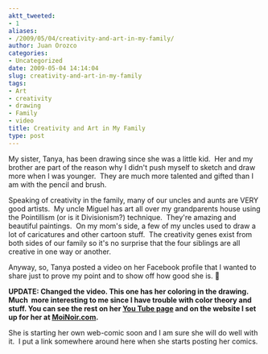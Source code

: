```yaml
---
aktt_tweeted:
- 1
aliases:
- /2009/05/04/creativity-and-art-in-my-family/
author: Juan Orozco
categories:
- Uncategorized
date: 2009-05-04 14:14:04
slug: creativity-and-art-in-my-family
tags:
- Art
- creativity
- drawing
- Family
- video
title: Creativity and Art in My Family
type: post
---
```


My sister, Tanya, has been drawing since she was a little kid.  Her and my brother are part of the reason why I didn't push myself to sketch and draw more when I was younger.  They are much more talented and gifted than I am with the pencil and brush.

Speaking of creativity in the family, many of our uncles and aunts are VERY good artists.  My uncle Miguel has art all over my grandparents house using the Pointillism (or is it Divisionism?) technique.  They're amazing and beautiful paintings.  On my mom's side, a few of my uncles used to draw a lot of caricatures and other cartoon stuff.  The creativity genes exist from both sides of our family so it's no surprise that the four siblings are all creative in one way or another.

Anyway, so, Tanya posted a video on her Facebook profile that I wanted to share just to prove my point and to show off how good she is. 🙂

**UPDATE: Changed the video. This one has her coloring in the drawing.  Much  more interesting to me since I have trouble with color theory and stuff. You can see the rest on her <a href="http://www.youtube.com/user/ClandestineCultComic" target="_blank" rel="noopener noreferrer">You Tube page</a> and on the website I set up for her at <a href="http://moinoir.com" target="_blank" rel="noopener noreferrer">MoiNoir.com</a>.**

She is starting her own web-comic soon and I am sure she will do well with it.  I put a link somewhere around here when she starts posting her comics.